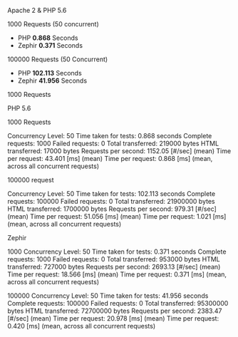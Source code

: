 Apache 2 & PHP 5.6

1000 Requests (50 concurrent)

- PHP **0.868** Seconds
- Zephir **0.371** Seconds

100000 Requests (50 Concurrent)

- PHP **102.113** Seconds
- Zephir **41.956** Seconds

1000 Requests

PHP 5.6

1000 Requests

Concurrency Level:      50
Time taken for tests:   0.868 seconds
Complete requests:      1000
Failed requests:        0
Total transferred:      219000 bytes
HTML transferred:       17000 bytes
Requests per second:    1152.05 [#/sec] (mean)
Time per request:       43.401 [ms] (mean)
Time per request:       0.868 [ms] (mean, across all concurrent requests)

100000 request

Concurrency Level:      50
Time taken for tests:   102.113 seconds
Complete requests:      100000
Failed requests:        0
Total transferred:      21900000 bytes
HTML transferred:       1700000 bytes
Requests per second:    979.31 [#/sec] (mean)
Time per request:       51.056 [ms] (mean)
Time per request:       1.021 [ms] (mean, across all concurrent requests)

Zephir

1000
Concurrency Level:      50
Time taken for tests:   0.371 seconds
Complete requests:      1000
Failed requests:        0
Total transferred:      953000 bytes
HTML transferred:       727000 bytes
Requests per second:    2693.13 [#/sec] (mean)
Time per request:       18.566 [ms] (mean)
Time per request:       0.371 [ms] (mean, across all concurrent requests)

100000
Concurrency Level:      50
Time taken for tests:   41.956 seconds
Complete requests:      100000
Failed requests:        0
Total transferred:      95300000 bytes
HTML transferred:       72700000 bytes
Requests per second:    2383.47 [#/sec] (mean)
Time per request:       20.978 [ms] (mean)
Time per request:       0.420 [ms] (mean, across all concurrent requests)

